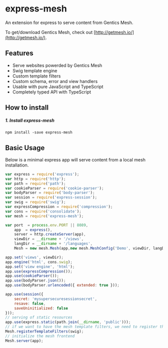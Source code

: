 express-mesh
===============
An extension for express to serve content from Gentics Mesh.

To get/download Gentics Mesh, check out [http://getmesh.io/](http://getmesh.io/).

Features
--------
- Serve websites powerded by Gentics Mesh
- Swig template engine
- Custom template filters
- Custom schema, error and view handlers
- Usable with pure JavaScript and TypeScript
- Completely typed API with TypeScript

How to install
--------------
##### 1. Install express-mesh
```shell
npm install -save express-mesh
```

Basic Usage
----------
Below is a minimal express app will serve content from a local mesh installation.

```javascript
var express = require('express');
var http = require('http');
var path = require('path');
var cookieParser = require('cookie-parser');
var bodyParser = require('body-parser');
var session = require('express-session');
var swig = require('swig');
var expressCompression = require('compression');
var cons = require('consolidate');
var mesh = require('express-mesh');

var port  = process.env.PORT || 8089,
    app  = express(),
    server = http.createServer(app),
    viewDir = __dirname + '/views',
    langDir = __dirname + '/languages',
    Mesh = new mesh.Mesh(app,new mesh.MeshConfig('Demo', viewDir, langDir));

app.set('views', viewDir);
app.engine('html', cons.swig);
app.set('view engine', 'html');
app.use(expressCompression());
app.use(cookieParser());
app.use(bodyParser.json());
app.use(bodyParser.urlencoded({ extended: true }));

app.use(session({
    secret: 'mysupersecuresessionsecret',
    resave: false,
    saveUninitialized: false
}));
// serving of static resources
app.use(express.static(path.join(__dirname, 'public')));
// if we want to have the mesh template filters, we need to register them
Mesh.registerTemplateFilters(swig);
// initialize the mesh frontend
Mesh.server(app);

```
